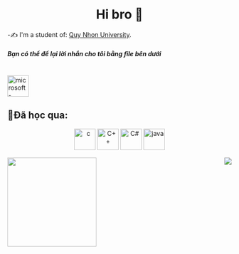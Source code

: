 <h1 align="center">Hi bro 🤠</h1>
<p align="center">
</p>

-✍ I'm a student of: [Quy Nhon University](https://www.qnu.edu.vn/).
<h5> Bạn có thể để lại lời nhắn cho tôi bằng file bên dưới </h5>
<br/>
    <a href="https://docs.google.com/document/d/1nRTXUnwv2zDyP27NkN-ItGa2NozNRdr5x6eukYvXdUE/edit">
    <img width="48" height="48" src="https://img.icons8.com/bubbles/50/microsoft-word-2019.png" alt="microsoft-word-2019"> 
  </a>
<br />

## 📗Đã học qua:
<p align="center">
  <img width="48" height="48" src="https://img.icons8.com/?size=100&id=shQTXiDQiQVR&format=png&color=000000" alt="c"/>
  <img width="48" height="48" src="https://img.icons8.com/?size=100&id=40669&format=png&color=000000" alt="C++"/>
  <img width="48" height="48" src="https://img.icons8.com/?size=100&id=55251&format=png&color=000000" alt="C#"/>
  <img width="48" height="48" src="https://img.icons8.com/?size=100&id=46630&format=png&color=000000" alt="java"/>
</p>
<a href="https://github.com/cuongle4399/github-readme-stats">
  <img height=200 align="center" src="https://github-readme-stats.vercel.app/api?username=cuongle4399&theme=tokyonight&show_icons=true"/>
</a>
<a href="https://github.com/cuongle4399/github-readme-stats">
  <img align="right" src="https://github-readme-stats.vercel.app/api/top-langs/?username=cuongle4399&theme=tokyonight" />
</a>


